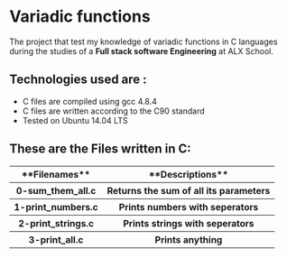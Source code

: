 
# **Variadic functions**

The project that test my knowledge of variadic functions in C languages
during the studies of a **Full stack software Engineering** at ALX School.

## **Technologies used are :**
- C files are compiled using gcc 4.8.4
- C files are written according to the C90 standard
- Tested on Ubuntu 14.04 LTS

## These are the Files written in C:
<table>
	<tr>
		<th> **Filenames** </th>
  		<th> **Descriptions** </th>
	</tr>
	<tr>
		<th> 0-sum_them_all.c </th>
		<th>  Returns the sum of all its parameters </th>
	</tr>
	<tr>
		<th> 1-print_numbers.c </th>
		 <th>  Prints numbers with seperators </th>
	</tr>
	<tr>
		<th> 2-print_strings.c </th>
		<th> Prints strings with seperators </th>
	</tr>
	<tr>
		<th> 3-print_all.c </th>
		<th> Prints anything  </th>
	</tr>
